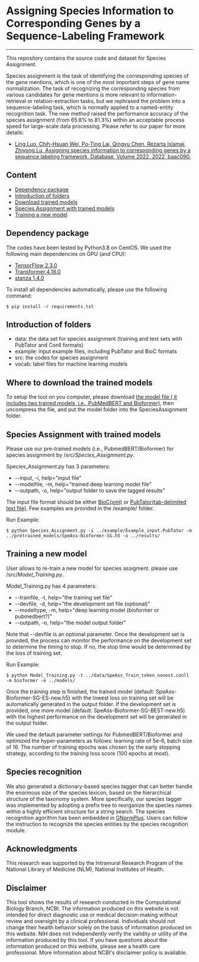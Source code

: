 # Assigning Species Information to Corresponding Genes by a Sequence-Labeling Framework
***
This repository contains the source code and dataset for Species Assignment.

Species assignment is the task of identifying the corresponding species of the gene mentions, which is one of the most important steps of gene name normalization. The task of recognizing the corresponding species from various candidates for gene mentions is more relevant to information-retrieval or relation-extraction tasks, but we rephrased the problem into a sequence-labeling task, which is normally applied to a named-entity recognition task. The new method raised the performance accuracy of the species assignment (from 65.8% to 81.3%) within an acceptable process speed for large-scale data processing. Please refer to our paper for more details:
- [Ling Luo, Chih-Hsuan Wei, Po-Ting Lai, Qingyu Chen, Rezarta Islamaj, Zhiyong Lu, Assigning species information to corresponding genes by a sequence labeling framework, Database, Volume 2022, 2022, baac090.](https://doi.org/10.1093/database/baac090)


## Content
- [Dependency package](#package)
- [Introduction of folders](#intro)
- [Download trained models](#model)
- [Species Assignment with trained models](#tagging)
- [Training a new model](#training)


## Dependency package
<a name="package"></a>
The codes have been tested by Python3.8 on CentOS. We used the following main dependencies on GPU (and CPU):
- [TensorFlow 2.3.0](https://www.tensorflow.org/)
- [Transformer 4.18.0](https://huggingface.co/docs/transformers/installation)
- [stanza 1.4.0](stanfordnlp.github.io/stanza/)


To install all dependencies automatically, please use the following command:

    $ pip install -r requirements.txt

## Introduction of folders
<a name="intro"></a>

- data: the data set for species assignment (training and test sets with PubTator and Conll formats)
- example: input example files, including PubTator and BioC formats
- src: the codes for species assignment
- vocab: label files for machine learning models


## Where to download the trained models
<a name="model"></a>
To setup the tool on you computer, please download [the model file ( it includes two trained models, i.e., PubMedBERT and Bioformer)](https://ftp.ncbi.nlm.nih.gov/pub/lu/BC7DrugProt/speass_trained_models.zip), then uncompress the file, and put the model folder into the SpeciesAssignment folder.


## Species Assignment with trained models
<a name="tagging"></a>
Please use our pre-trained models (i.e., PubmedBERT/Bioformer) for species assignment by /src/*Species_Assignment.py*.

Species_Assignment.py has 3 parameters:

- --input, -i, help="input file"
- --modelfile, -m, help="trained deep learning model file"
- --outpath, -o, help="output folder to save the tagged results"

The input file format should be either [BioC(xml)](bioc.sourceforge.net) or [PubTator(tab-delimited text file)](ncbi.nlm.nih.gov/research/pubtator/). Few examples are provided in the /example/ folder.

Run Example:

    $ python Species_Assignment.py -i ../example/Example_input.PubTator -m ../pretrained_models/SpeAss-Bioformer-SG.h5 -o ../results/



## Training a new model
<a name="training"></a>
User allows to re-train a new model for species assigment. please use /src/*Model_Training.py*.

Model_Training.py has 4 parameters:

- --trainfile, -t, help="the training set file"
- --devfile, -d, help="the development set file (optional)"
- --modeltype, -m, help="deep learning model (bioformer or pubmedbert?)"
- --outpath, -o, help="the model output folder"

Note that --devfile is an optional parameter. Once the development set is provided, the process can monitor the performance on the development set to determine the timing to stop. If no, the stop time would be determined by the loss of training set. 

Run Example:

    $ python Model_Training.py -t ../data/SpeAss_Train_token_nonest.conll -m bioformer -o ../models/

Once the training step is finished, the trained model (default: SpeAss-Bioformer-SG-ES-new.h5) with the lowest loss on training set will be automatically generated in the output folder. If the development set is provided, one more model (default: SpeAss-Bioformer-SG-BEST-new.h5) with the highest performance on the development set will be generated in the output folder.

We used the default parameter settings for PubmedBERT/Bioformer and optimized the hyper-parameters as follows: learning rate of 5e-6, batch size of 16. The number of training epochs was chosen by the early stopping strategy, according to the training loss score (100 epochs at most).

## Species recognition

We also generated a dictionary-based species tagger that can better handle the enormous size of the species lexicon, based on the hierarchical structure of the taxonomy system. More specifically, our species tagger was implemented by adopting a prefix tree to reorganize the species names within a highly efficient structure for a string search. The species recognition agorithm has been embedded in [GNormPlus](https://www.ncbi.nlm.nih.gov/CBBresearch/Lu/Demo/tmTools/download/GNormPlus/GNormPlusJava.zip). Users can follow the instruction to recognize the species entities by the species recognition module. 

## Acknowledgments
This research was supported by the Intramural Research Program of the National Library of Medicine (NLM), National Institutes of Health.

## Disclaimer
This tool shows the results of research conducted in the Computational Biology Branch, NCBI. The information produced on this website is not intended for direct diagnostic use or medical decision-making without review and oversight by a clinical professional. Individuals should not change their health behavior solely on the basis of information produced on this website. NIH does not independently verify the validity or utility of the information produced by this tool. If you have questions about the information produced on this website, please see a health care professional. More information about NCBI's disclaimer policy is available.
